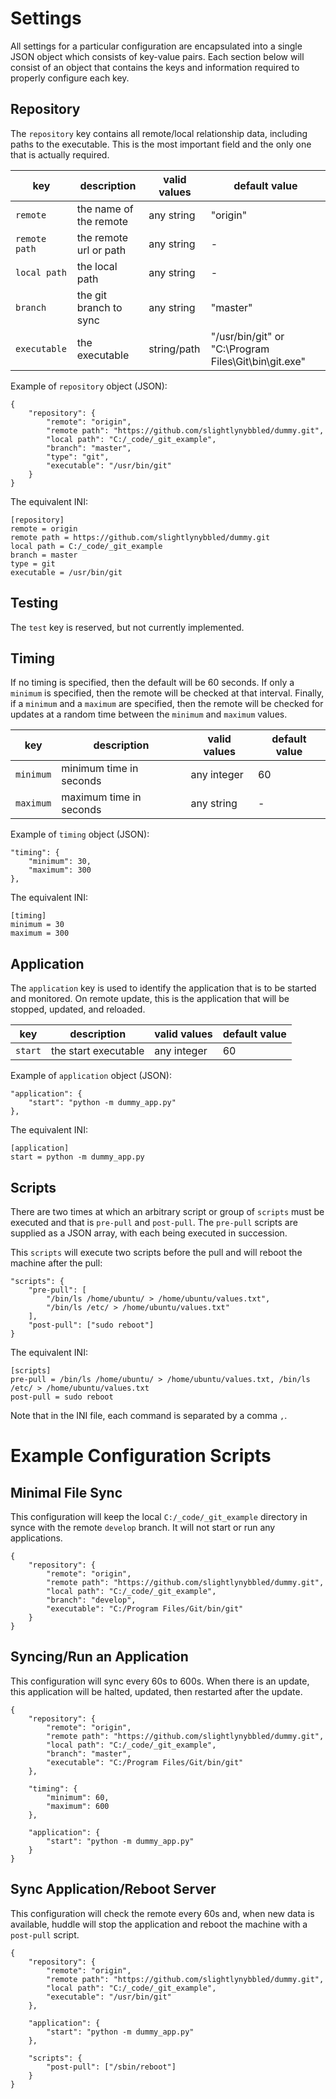# Settings

All settings for a particular configuration are encapsulated into a single JSON object
which consists of key-value pairs.  Each section below will consist of an object that
contains the keys and information required to properly configure each key.

## Repository

The `repository` key contains all remote/local relationship data, including paths to the
executable.  This is the most important field and the only one that is actually required.

| key           | description            | valid values   | default value |
|---------------|------------------------|----------------|---------------|
| `remote`      | the name of the remote | any string     | "origin"      |
| `remote path` | the remote url or path | any string     | -             |
| `local path`  | the local path         | any string     | -             |
| `branch`      | the git branch to sync | any string     | "master"      |
| `executable`  | the executable         | string/path | "/usr/bin/git" or "C:\Program Files\Git\bin\git.exe" |

Example of `repository` object (JSON):

    {
        "repository": {
            "remote": "origin",
            "remote path": "https://github.com/slightlynybbled/dummy.git",
            "local path": "C:/_code/_git_example",
            "branch": "master",
            "type": "git",
            "executable": "/usr/bin/git"
        }
    }
    
The equivalent INI:

    [repository]
    remote = origin
    remote path = https://github.com/slightlynybbled/dummy.git
    local path = C:/_code/_git_example
    branch = master
    type = git
    executable = /usr/bin/git

## Testing

The `test` key is reserved, but not currently implemented.

## Timing

If no timing is specified, then the default will be 60 seconds.  If only a `minimum` is
specified, then the remote will be checked at that interval.  Finally, if a `minimum`
and a `maximum` are specified, then the remote will be checked for updates at a random
time between the `minimum` and `maximum` values.

| key           | description             | valid values   | default value |
|---------------|-------------------------|----------------|---------------|
| `minimum`     | minimum time in seconds | any integer    | 60            |
| `maximum`     | maximum time in seconds | any string     | -             |

Example of `timing` object (JSON):

    "timing": {
        "minimum": 30,
        "maximum": 300
    },

The equivalent INI:

    [timing]
    minimum = 30
    maximum = 300

## Application 

The `application` key is used to identify the application that is to be started and 
monitored.  On remote update, this is the application that will be stopped, updated,
and reloaded.

| key           | description             | valid values   | default value |
|---------------|-------------------------|----------------|---------------|
| `start`       | the start executable    | any integer    | 60            |

Example of `application` object (JSON):

    "application": {
        "start": "python -m dummy_app.py"
    },
    
The equivalent INI:

    [application]
    start = python -m dummy_app.py

## Scripts

There are two times at which an arbitrary script or group of `scripts` must be executed
and that is `pre-pull` and `post-pull`.  The `pre-pull` scripts are supplied as a JSON 
array, with each being executed in succession.

This `scripts` will execute two scripts before the pull and will reboot the machine
after the pull:

    "scripts": {
        "pre-pull": [
            "/bin/ls /home/ubuntu/ > /home/ubuntu/values.txt", 
            "/bin/ls /etc/ > /home/ubuntu/values.txt"
        ],
        "post-pull": ["sudo reboot"]
    }
    
The equivalent INI:

    [scripts]
    pre-pull = /bin/ls /home/ubuntu/ > /home/ubuntu/values.txt, /bin/ls /etc/ > /home/ubuntu/values.txt
    post-pull = sudo reboot
    
Note that in the INI file, each command is separated by a comma `,`.

# Example Configuration Scripts

## Minimal File Sync 

This configuration will keep the local `C:/_code/_git_example` directory in synce with the 
remote `develop` branch.  It will not start or run any applications.

    {
        "repository": {
            "remote": "origin",
            "remote path": "https://github.com/slightlynybbled/dummy.git",
            "local path": "C:/_code/_git_example",
            "branch": "develop",
            "executable": "C:/Program Files/Git/bin/git"
        }
    }

## Syncing/Run an Application

This configuration will sync every 60s to 600s.  When there is an update, this application 
will be halted, updated, then restarted after the update.

    {
        "repository": {
            "remote": "origin",
            "remote path": "https://github.com/slightlynybbled/dummy.git",
            "local path": "C:/_code/_git_example",
            "branch": "master",
            "executable": "C:/Program Files/Git/bin/git"
        },

        "timing": {
            "minimum": 60,
            "maximum": 600
        },

        "application": {
            "start": "python -m dummy_app.py"
        }
    }

## Sync Application/Reboot Server

This configuration will check the remote every 60s and, when new data is available, huddle
will stop the application and reboot the machine with a `post-pull` script.

    {
        "repository": {
            "remote": "origin",
            "remote path": "https://github.com/slightlynybbled/dummy.git",
            "local path": "C:/_code/_git_example",
            "executable": "/usr/bin/git"
        },

        "application": {
            "start": "python -m dummy_app.py"
        },

        "scripts": {
            "post-pull": ["/sbin/reboot"]
        }
    }
